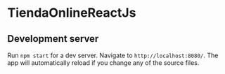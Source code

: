 # TiendaOnlineReactJs

## Development server
Run `npm start` for a dev server. Navigate to `http://localhost:8080/`. The app will automatically reload if you change any of the source files.


